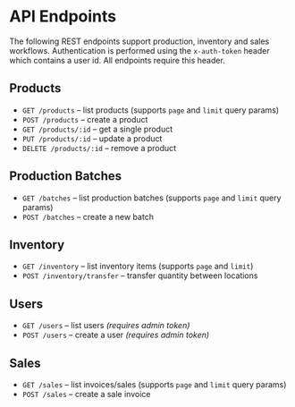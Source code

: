 # API Endpoints

The following REST endpoints support production, inventory and sales workflows.
Authentication is performed using the `x-auth-token` header which contains a user
id. All endpoints require this header.

## Products
- `GET /products` – list products (supports `page` and `limit` query params)
- `POST /products` – create a product
- `GET /products/:id` – get a single product
- `PUT /products/:id` – update a product
- `DELETE /products/:id` – remove a product

## Production Batches
- `GET /batches` – list production batches (supports `page` and `limit` query params)
- `POST /batches` – create a new batch

## Inventory
- `GET /inventory` – list inventory items (supports `page` and `limit`)
- `POST /inventory/transfer` – transfer quantity between locations

## Users
- `GET /users` – list users *(requires admin token)*
- `POST /users` – create a user *(requires admin token)*

## Sales
- `GET /sales` – list invoices/sales (supports `page` and `limit` query params)
- `POST /sales` – create a sale invoice
